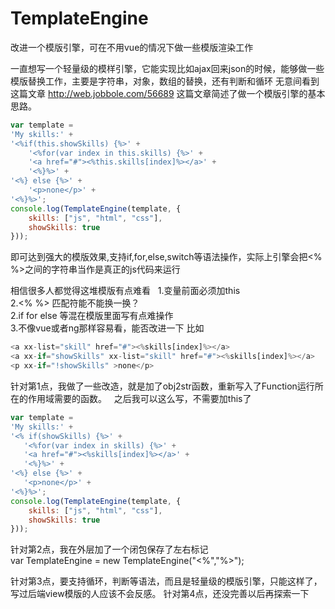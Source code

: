 # TemplateEngine
改进一个模版引擎，可在不用vue的情况下做一些模版渲染工作

一直想写一个轻量级的模样引擎，它能实现比如ajax回来json的时候，能够做一些模版替换工作，主要是字符串，对象，数组的替换，还有判断和循环
无意间看到这篇文章 http://web.jobbole.com/56689  这篇文章简述了做一个模版引擎的基本思路。  

```javascript
var template =  
'My skills:' +  
'<%if(this.showSkills) {%>' +  
    '<%for(var index in this.skills) {%>' +  
    '<a href="#"><%this.skills[index]%></a>' +  
    '<%}%>' +  
'<%} else {%>' +  
    '<p>none</p>' +  
'<%}%>';  
console.log(TemplateEngine(template, {  
    skills: ["js", "html", "css"],  
    showSkills: true  
}));  
```

即可达到强大的模版效果,支持if,for,else,switch等语法操作，实际上引擎会把<% %>之间的字符串当作是真正的js代码来运行  
  
相信很多人都觉得这堆模版有点难看  
1.变量前面必须加this  
2.<% %> 匹配符能不能换一换？  
2.if for else 等混在模版里面写有点难操作  
3.不像vue或者ng那样容易看，能否改进一下 比如
```javascript
<a xx-list="skill" href="#"><%skills[index]%></a>
<a xx-if="showSkills" xx-list="skill" href="#"><%skills[index]%></a>
<p xx-if="!showSkills" >none</p>
```  

针对第1点，我做了一些改造，就是加了obj2str函数，重新写入了Function运行所在的作用域需要的函数。  
之后我可以这么写，不需要加this了  
```javascript
var template =
'My skills:' +
'<% if(showSkills) {%>' +
   '<%for(var index in skills) {%>' +
   '<a href="#"><%skills[index]%></a>' +
   '<%}%>' +
'<%} else {%>' +
   '<p>none</p>' +
'<%}%>';
console.log(TemplateEngine(template, {
    skills: ["js", "html", "css"],
    showSkills: true
}));
```
针对第2点，我在外层加了一个闭包保存了左右标记  
var TemplateEngine = new TemplateEngine("<%","%>");

针对第3点，要支持循环，判断等语法，而且是轻量级的模版引擎，只能这样了，写过后端view模版的人应该不会反感。
针对第4点，还没完善以后再探索一下
